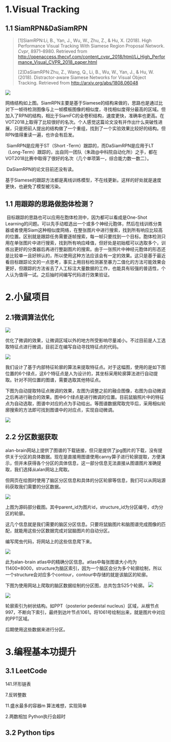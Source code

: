 

# 1.Visual Tracking

## 1.1 SiamRPN&DaSiamRPN

> [1]SiamRPN:Li, B., Yan, J., Wu, W., Zhu, Z., & Hu, X. (2018). High Performance Visual Tracking With Siamese Region Proposal Network. *Cvpr*, 8971–8980. Retrieved from http://openaccess.thecvf.com/content_cvpr_2018/html/Li_High_Performance_Visual_CVPR_2018_paper.html
>
> [2]DaSiamRPN:Zhu, Z., Wang, Q., Li, B., Wu, W., Yan, J., & Hu, W. (2018). Distractor-aware Siamese Networks for Visual Object Tracking. Retrieved from http://arxiv.org/abs/1808.06048

![](./2.png)

​	网络结构如上图。SiamRPN主要是基于Siamese的结构来做的，思路也是通过比对下一帧待检测图像与上一帧模板图像的相似度，寻找相似度得分最高的区域。但加入了RPN的结构，相比于SiamFC的全卷积结构，速度更快，准确率也更高。在VOT2018上取得了比较很好的名次。个人感觉这篇论文没有并作出什么突破性进展，只是把前人提出的结构做了一个重组，找到了一个实验效果比较好的结构。但RPN值得重读一遍，也许会有启发。

​	SiamRPN是应用于ST（Short -Term）跟踪的，而DaSiamRPN是应用于LT（Long-Term）跟踪的，出自同一团队（朱政@中科院自动化所）之手，都在VOT2018比赛中取得了很好的名次（几个单项第一，综合能力数一数二）。

​	DaSiamRPN的论文目前还没有读。

​	基于Siamese的跟踪方法都是离线训练模型，不在线更新。这样的好处就是速度更快，也避免了模型被污染。

## 1.1 用跟踪的思路做胞体检测？

​	目标跟踪的思路也可以应用在胞体检测中，因为都可以看成是One-Shot Learning的问题。可以先手动框选出一个或多个神经元胞体，然后在线训练分类器或者使用Siam这种相似度网络，在整张图片中进行搜索，找到所有响应比较高的位置。区别就是跟踪任务需要逐帧搜索，每一帧只要找到一个目标。胞体检测只用在单张图片中进行搜索，找到所有响应峰值，但好处是初始框可以选取多个，训练出更好的分类器后再进行整副图片的搜索。由于一张照片中神经元胞体的形态还是比较单一且好辨认的，所以使用这种方法应该会有一定的效果。这只是基于最近看目标跟踪论文的一点思考，事实上用目标检测甚至暴力二值化的方法可能效果会更好，但跟踪的方法省去了人工标注大量数据的工作，也能具有较强的普适性，个人认为值得一试。之后抽时间编写代码进行效果验证。

# 2.小鼠项目

## 2.1微调算法优化

![](./1.png)

优化了微调的效果，让微调区域以外的地方所受影响尽量减小。不过目前是人工选取特征点进行微调，目前正在编写自动寻找特征点的代码。

![](./7.png)

我们设计了基于内部特征轮廓的算法来提取特征点。对于这幅图，使用的是如下图位置的6个绿点，这6个特征点是人为设计的，其坐标采用轮廓算法进行自动提取。针对不同位置的图谱，需要选取其他特征点。

下图为自动提取特征点微调的效果，左图为调整之前的融合图像，右图为自动微调之后再进行融合的效果。图中6个绿点是进行微调的位置。目前鼠脑照片中的特征点为自动选取，图谱中对应的点为手动给出。等图谱数据爬取完毕后，采用相似轮廓搜索的方法即可找到图谱中的对应点，实现自动微调。

![](./6.png)







## 2.2 分区数据获取

alan-brain网站上提供了图谱的下载链接，但只是提供了jpg图片的下载，没有提供关于分区的具体数据。现在是直接用图谱使用canny算子进行轮廓提取，方便演示，但并未获得各个分区的具体信息，这一部分信息无法直接从图谱图片准确提取，我们选择从alan网站上爬取。

但网页在绘图时使用了脑区分区信息和具体的分区轮廓等信息，我们可以从网站源码获取我们需要的分区数据。

![](./3.png)

上图为源码部分截图。其中parent_id为图片id，structure_id为分区编号，d为分区的轮廓。

这几个信息就是我们需要的脑区分区信息。只要将鼠脑图片和脑图谱完成图像的匹配，就能用这些分区数据完成对鼠脑图片的自动分区。

编写爬虫代码，将网站上的这些信息爬下来。

![](./4.png)

此为alan-brain atlas中的精确分区信息。atlas中每张图谱大小均为11400×8000，structure为脑区索引，因为一个脑区会分为多个轮廓绘制，所以一个structure会对应多个contour，contour中存储的就是该脑区的轮廓。

下图为使用网站上爬取的脑区数据绘制的分区图，总共包含525个轮廓。    ![](./8.png)

![](./5.png)

轮廓索引为树状结构。如PPT（posterior pedestal nucleus）区域，从根节点997，不断向下索引，最终到达叶节点1061。将1061号绘制出来，就是图片中对应的PPT区域。

后期使用这些数据来进行分区。





# 3.编程基本功提升

## 3.1 LeetCode

141.环形链表

7.反转整数

11.盛水最多的容器m        算法难想，实现简单

2.两数相加         Python执行会超时

## 3.2 Python tips










